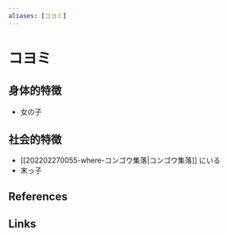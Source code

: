 ```yaml
---
aliases: [コヨミ]
---
```

# コヨミ

## 身体的特徴

- 女の子

## 社会的特徴

- [[202202270055-where-コンゴウ集落|コンゴウ集落]] にいる
- 末っ子

## References



## Links



